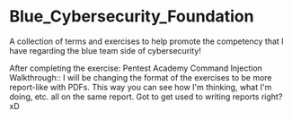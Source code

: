 # Blue_Cybersecurity_Foundation

A collection of terms and exercises to help promote the competency that I have regarding the blue team side of cybersecurity!


After completing the exercise: Pentest Academy Command Injection Walkthrough:: I will be changing the format of the exercises to be more report-like with PDFs. This way you can see how I'm thinking, what I'm doing, etc. all on the same report. Got to get used to writing reports right? xD
